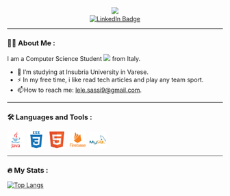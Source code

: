 
<div id="header" align="center">
  <img src="https://media.giphy.com/media/v1.Y2lkPTc5MGI3NjExZWE5YTg5ZWU4ODdmODgyMWQzMzQyZWMxYzc5ZTZmMzg3Y2VmOWVhYyZjdD1z/M9gbBd9nbDrOTu1Mqx/giphy.gif" width="100"/>
</div>

<div id="badges" align= "center">
  <a href="https://www.linkedin.com/in/gabrielesassi1312/">
    <img src="https://img.shields.io/badge/LinkedIn-blue?style=for-the-badge&logo=linkedin&logoColor=white" alt="LinkedIn Badge"/>
  </a>
</div>

---

### :man_technologist: About Me :
I am a Computer Science Student <img src="https://media.giphy.com/media/WUlplcMpOCEmTGBtBW/giphy.gif" width="30"> from Italy.
- :telescope: I’m studying at Insubria University in Varese.
- :zap: In my free time, i like read tech articles and play any team sport.
- :mailbox:How to reach me: [lele.sassi9@gmail.com](mailto:lele.sassi9@gmail.com).

---

### :hammer_and_wrench: Languages and Tools :
<div>
  <img src="https://github.com/devicons/devicon/blob/master/icons/java/java-original-wordmark.svg" title="Java" alt="Java" width="40" height="40"/>&nbsp;
  <img src="https://github.com/devicons/devicon/blob/master/icons/css3/css3-plain-wordmark.svg"  title="CSS3" alt="CSS" width="40" height="40"/>&nbsp;
  <img src="https://github.com/devicons/devicon/blob/master/icons/html5/html5-original.svg" title="HTML5" alt="HTML" width="40" height="40"/>&nbsp;
  <img src="https://github.com/devicons/devicon/blob/master/icons/firebase/firebase-plain-wordmark.svg" title="Firebase" alt="Firebase" width="40" height="40"/>&nbsp;
  <img src="https://github.com/devicons/devicon/blob/master/icons/mysql/mysql-original-wordmark.svg" title="MySQL"  alt="MySQL" width="40" height="40"/>&nbsp;
</div>

---

### :fire: My Stats :
[![Top Langs](https://github-readme-stats.vercel.app/api/top-langs/?username=Gabriele1312)](https://github.com/Gabriele1312/github-readme-stats)
